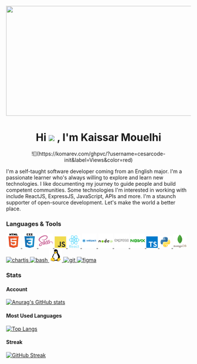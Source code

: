 <p align="center">
<img src="https://wallpaperaccess.com/full/3161870.jpg" data-canonical-src="https://wallpaperaccess.com/full/3161870.jpg" width="900" height="300" />
</p>

<h1 align="center">Hi <img src="https://raw.githubusercontent.com/MartinHeinz/MartinHeinz/master/wave.gif" width="30px">
, I'm Kaissar Mouelhi</h1>

<p align="center">![](https://komarev.com/ghpvc/?username=cesarcode-init&label=Views&color=red)</p>

<p align="left">I'm a self-taught software developer coming from an English major. I'm a passionate learner who's always willing to explore and learn new technologies. I like documenting my journey to guide people and build competent communities. Some technologies I'm interested in working with include ReactJS, ExpressJS, JavaScript, APIs and more. I'm a staunch supporter of open-source development. Let's make the world a better place.</p>

### Languages & Tools

<p>
 <a href="https://www.w3.org/html/" target="_blank" title="HTML5"> <img src="https://raw.githubusercontent.com/devicons/devicon/master/icons/html5/html5-original-wordmark.svg" alt="html5" width="40" height="40"/> </a>
<a href="https://www.w3schools.com/css/" target="_blank" title="CSS3"> <img src="https://raw.githubusercontent.com/devicons/devicon/master/icons/css3/css3-original-wordmark.svg" alt="css3" width="40" height="40"/> </a>
<a href="https://sass-lang.com" target="_blank" title="SASS"> <img src="https://raw.githubusercontent.com/devicons/devicon/master/icons/sass/sass-original.svg" alt="sass" width="40" height="40"/> </a>
<a href="https://developer.mozilla.org/en-US/docs/Web/JavaScript" target="_blank" title="JavaScript"> <img src="https://raw.githubusercontent.com/devicons/devicon/master/icons/javascript/javascript-original.svg" alt="javascript" width="32" height="32"/> </a>
<a href="https://reactjs.org/" target="_blank" title="ReactJS"> <img src="https://raw.githubusercontent.com/devicons/devicon/master/icons/react/react-original-wordmark.svg" alt="react" width="35" height="35"/> </a>
<a href="https://webpack.js.org" target="_blank" title="Webpack"> <img src="https://raw.githubusercontent.com/devicons/devicon/d00d0969292a6569d45b06d3f350f463a0107b0d/icons/webpack/webpack-original-wordmark.svg" alt="webpack" width="40" height="40"/> </a>
<a href="https://nodejs.org" target="_blank" title="NodeJS"> <img src="https://raw.githubusercontent.com/devicons/devicon/master/icons/nodejs/nodejs-original-wordmark.svg" alt="nodejs" width="40" height="40"/> </a>
<a href="https://expressjs.com" target="_blank" title="ExpressJS"> <img src="https://raw.githubusercontent.com/devicons/devicon/master/icons/express/express-original-wordmark.svg" alt="express" width="40" height="40"/> </a>
<a href="https://www.nginx.com" target="_blank" title="Nginx"> <img src="https://raw.githubusercontent.com/devicons/devicon/master/icons/nginx/nginx-original.svg" alt="nginx" width="40" height="40"/> </a>
<a href="https://www.typescriptlang.org/" target="_blank" title="TypeScript"> <img src="https://raw.githubusercontent.com/devicons/devicon/master/icons/typescript/typescript-original.svg" alt="typescript" width="32" height="32"/> </a>
<a href="https://www.python.org" target="_blank" title="Python"> <img src="https://raw.githubusercontent.com/devicons/devicon/master/icons/python/python-original.svg" alt="python" width="33" height="33"/> </a>
<a href="https://www.mongodb.com/" target="_blank" title="MongoDB"> <img src="https://raw.githubusercontent.com/devicons/devicon/master/icons/mongodb/mongodb-original-wordmark.svg" alt="mongodb" width="38" height="38"/> </a>
<a href="https://www.chartjs.org" target="_blank" title="ChartJS"> <img src="https://www.chartjs.org/media/logo-title.svg" alt="chartjs" width="40" height="40"/> </a>
<a href="https://www.gnu.org/software/bash/" target="_blank" title="Bash"> <img src="https://www.vectorlogo.zone/logos/gnu_bash/gnu_bash-icon.svg" alt="bash" width="35" height="35"/> </a>
 <a href="https://www.linux.org/" target="_blank" title="Linux"> <img src="https://raw.githubusercontent.com/devicons/devicon/master/icons/linux/linux-original.svg" alt="linux" width="35" height="35"/> </a>
<a href="https://git-scm.com/" target="_blank" title="Git"> <img src="https://www.vectorlogo.zone/logos/git-scm/git-scm-icon.svg" alt="git" width="35" height="35"/> </a>
<a href="https://www.figma.com/" target="_blank" title="Figma"> <img src="https://www.vectorlogo.zone/logos/figma/figma-icon.svg" alt="figma" width="33" height="33"/> </a>
</p>

### Stats

#### Account
[![Anurag's GitHub stats](https://github-readme-stats.vercel.app/api?username=cesarcode-init&theme=dracula&hide_border=true)](https://github.com/anuraghazra/github-readme-stats)

#### Most Used Languages
[![Top Langs](https://github-readme-stats.vercel.app/api/top-langs/?username=cesarcode-init&theme=dracula&hide_border=true)](https://github.com/anuraghazra/github-readme-stats)

#### Streak
[![GitHub Streak](http://github-readme-streak-stats.herokuapp.com?user=cesarcode-init&theme=dracula&hide_border=true)](https://git.io/streak-stats)
